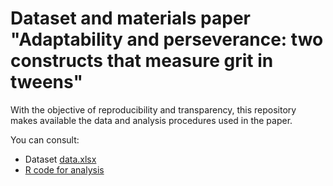 # Dataset and materials paper "Adaptability and perseverance: two constructs that measure grit in tweens"

With the objective of reproducibility and transparency, this repository makes available the data and analysis procedures used in the paper.

You can consult:
* Dataset [data.xlsx](https://github.com/researcherforlife/grit/blob/main/data.xlsx)
* [R code for analysis]()
